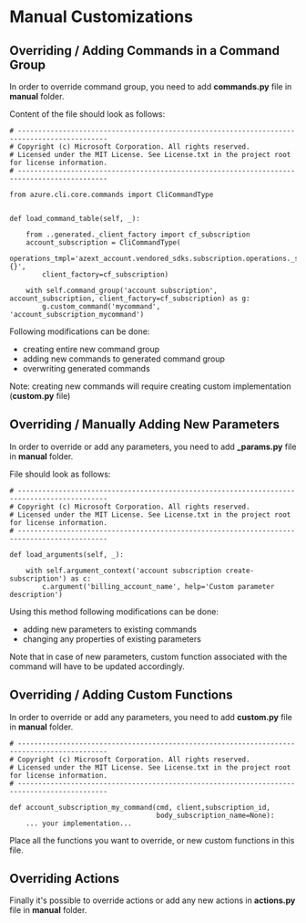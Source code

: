 # Manual Customizations

## Overriding / Adding Commands in a Command Group

In order to override command group, you need to add **commands.py** file in **manual** folder.

Content of the file should look as follows:

    # --------------------------------------------------------------------------------------------
    # Copyright (c) Microsoft Corporation. All rights reserved.
    # Licensed under the MIT License. See License.txt in the project root for license information.
    # --------------------------------------------------------------------------------------------

    from azure.cli.core.commands import CliCommandType


    def load_command_table(self, _):

        from ..generated._client_factory import cf_subscription
        account_subscription = CliCommandType(
            operations_tmpl='azext_account.vendored_sdks.subscription.operations._subscription_operations#SubscriptionOperations.{}',
            client_factory=cf_subscription)

        with self.command_group('account subscription', account_subscription, client_factory=cf_subscription) as g:
            g.custom_command('mycommand', 'account_subscription_mycommand')

Following modifications can be done:
- creating entire new command group
- adding new commands to generated command group
- overwriting generated commands

Note: creating new commands will require creating custom implementation (**custom.py** file)

## Overriding / Manually Adding New Parameters

In order to override or add any parameters, you need to add **_params.py** file in **manual** folder.

File should look as follows:

    # --------------------------------------------------------------------------------------------
    # Copyright (c) Microsoft Corporation. All rights reserved.
    # Licensed under the MIT License. See License.txt in the project root for license information.
    # --------------------------------------------------------------------------------------------

    def load_arguments(self, _):

        with self.argument_context('account subscription create-subscription') as c:
            c.argument('billing_account_name', help='Custom parameter description')

Using this method following modifications can be done:
- adding new parameters to existing commands
- changing any properties of existing parameters

Note that in case of new parameters, custom function associated with the command will have to be updated accordingly.

## Overriding / Adding Custom Functions

In order to override or add any parameters, you need to add **custom.py** file in **manual** folder.

    # --------------------------------------------------------------------------------------------
    # Copyright (c) Microsoft Corporation. All rights reserved.
    # Licensed under the MIT License. See License.txt in the project root for license information.
    # --------------------------------------------------------------------------------------------

    def account_subscription_my_command(cmd, client,subscription_id,
                                        body_subscription_name=None):
        ... your implementation...

Place all the functions you want to override, or new custom functions in this file.

## Overriding Actions

Finally it's possible to override actions or add any new actions in **actions.py** file in **manual** folder.
